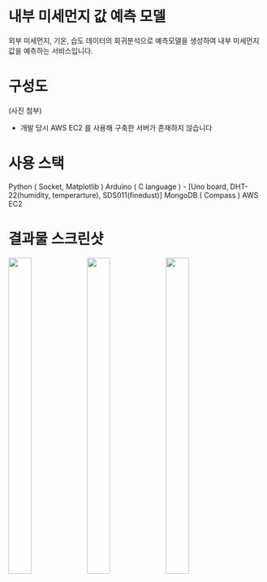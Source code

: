 # 내부 미세먼지 값 예측 모델

외부 미세먼지, 기온, 습도 데이터의 회귀분석으로 예측모델을 생성하여 내부 미세먼지 값을 예측하는 서비스입니다.

# 구성도

(사진 첨부)

* 개발 당시 AWS EC2 를 사용해 구축한 서버가 존재하지 않습니다

# 사용 스택
  Python ( Socket, Matplotlib )
  Arduino ( C language ) - [Uno board, DHT-22(humidity, temperarture), SDS011(finedust)]
  MongoDB ( Compass )
  AWS EC2
  
# 결과물 스크린샷


<div>
  
<img src="https://user-images.githubusercontent.com/50613287/93665831-99d2ae80-fab4-11ea-8deb-779e79b51e64.png"  width="30%" height="40%">

<img src="https://user-images.githubusercontent.com/50613287/93665828-97705480-fab4-11ea-964f-09786e5937d4.png"  width="30%" height="40%">

<img src="https://user-images.githubusercontent.com/50613287/93665833-9b03db80-fab4-11ea-9c0c-9375e608ccdd.png"  width="30%" height="40%">
</div>
